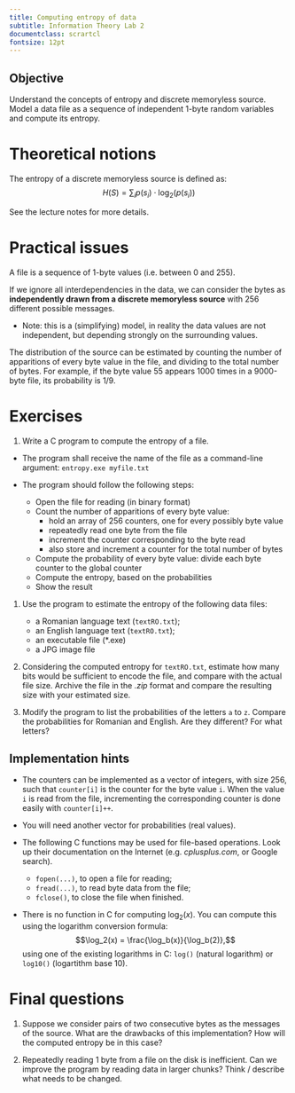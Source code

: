 ```yaml
---
title: Computing entropy of data
subtitle: Information Theory Lab 2
documentclass: scrartcl
fontsize: 12pt
---
```


## Objective

Understand the concepts of entropy and discrete memoryless source.
Model a data file as a sequence of independent 1-byte random variables and compute its entropy.

# Theoretical notions

The entropy of a discrete memoryless source is defined as:
$$H(S) = \sum_i p(s_i) \cdot \log_2 (p(s_i))$$

See the lecture notes for more details.

# Practical issues

A file is a sequence of 1-byte values (i.e. between 0 and 255).

If we ignore all interdependencies in the data, we can consider the bytes 
as **independently drawn from a discrete memoryless source** with 256 different possible messages.

* Note: this is a (simplifying) model, in reality the data values 
	are not independent, but depending strongly on the surrounding values.

The distribution of the source can be estimated by counting the number of apparitions of every
byte value in the file, and dividing to the total number of bytes. For example, if the byte value 55
appears 1000 times in a 9000-byte file, its probability is $1/9$.


# Exercises

1. Write a C program to compute the entropy of a file. 
  * The program shall receive the name of the file as a command-line argument:
  `entropy.exe myfile.txt`
  
  * The program should follow the following steps:
    * Open the file for reading (in binary format)
    * Count the number of apparitions of every byte value:
        * hold an array of 256 counters, one for every possibly byte value
        * repeatedly read one byte from the file
        * increment the counter corresponding to the byte read
	    * also store and increment a counter for the total number of bytes
    * Compute the probability of every byte value: divide each byte counter to the global counter
    * Compute the entropy, based on the probabilities
    * Show the result

1. Use the program to estimate the entropy of the following data files:
    - a Romanian language text (`textRO.txt`);
    - an English language text (`textRO.txt`);
    - an executable file (*.exe)
    - a JPG image file

3. Considering the computed entropy for `textRO.txt`, estimate how many bits would be sufficient to encode the file,
and compare with the actual file size. Archive the file in the *.zip* format and compare the resulting size
with your estimated size.

4. Modify the program to list the probabilities of the letters `a` to `z`. 
Compare the probabilities for Romanian and English. Are they different? For what letters?

## Implementation hints

* The counters can be implemented as a vector of integers, with size 256,
such that `counter[i]` is the counter for the byte value `i`.
When the value `i` is read from the file, incrementing the corresponding counter is done easily with `counter[i]++`.

* You will need another vector for probabilities (real values).

* The following C functions may be used for file-based operations. 
Look up their documentation on the Internet (e.g. *cplusplus.com*, or Google search).
  * `fopen(...)`, to open a file for reading;
  * `fread(...)`, to read byte data from the file;
  * `fclose()`, to close the file when finished.

* There is no function in C for computing $\log_2(x)$. You can compute this using the logarithm conversion formula:
$$\log_2(x) = \frac{\log_b(x)}{\log_b(2)},$$
using one of the existing logarithms in C: `log()` (natural logarithm) or `log10()` (logartithm base 10).

# Final questions

1. Suppose we consider pairs of two consecutive bytes as the messages of the source.
What are the drawbacks of this implementation? How will the computed entropy be in this case?

2. Repeatedly reading 1 byte from a file on the disk is inefficient. Can we improve the program by
reading data in larger chunks? Think / describe what needs to be changed.
